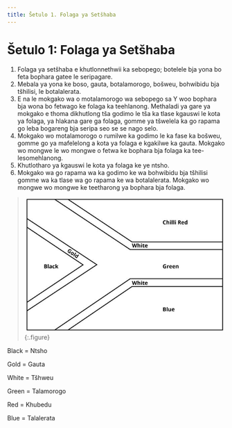 ```yaml
---
title: Šetulo 1. Folaga ya Setšhaba
---
```


# Šetulo 1: Folaga ya Setšhaba

1.	Folaga ya setšhaba e khutlonnethwii ka sebopego; botelele bja yona bo feta bophara gatee le seripagare.
2.	Mebala ya yona ke boso, gauta, botalamorogo, bošweu, bohwibidu bja tšhilisi, le botalalerata.
3.	E na le mokgako wa o motalamorogo wa sebopego sa Y woo bophara bja wona bo fetwago ke folaga ka teehlanong. Methaladi ya gare ya mokgako e thoma dikhutlong tša godimo le tša ka tlase kgauswi le kota ya folaga, ya hlakana gare ga folaga, gomme ya tšwelela ka go rapama go leba bogareng bja seripa seo se se nago selo.
4.	Mokgako wo motalamorogo o rumilwe ka godimo le ka fase ka bošweu, gomme go ya mafelelong a kota ya folaga e kgakilwe ka gauta. Mokgako wo mongwe le wo mongwe o fetwa ke bophara bja folaga ka tee-lesomehlanong.
5.	Khutlotharo ya kgauswi le kota ya folaga ke ye ntsho.
6.	Mokgako wa go rapama wa ka godimo ke wa bohwibidu bja tšhilisi gomme wa ka tlase wa go rapama ke wa botalalerata. Mokgako wo mongwe wo mongwe ke teetharong ya bophara bja folaga.

> ![](images/south-african-flag-diagram-en.jpg)
{:.figure}

Black = Ntsho

Gold = Gauta

White = Tšhweu

Green = Talamorogo

Red = Khubedu

Blue = Talalerata